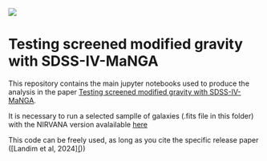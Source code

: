[![](https://img.shields.io/badge/arXiv-2407.08825%20-red.svg)](https://arxiv.org/abs/240708825)


# Testing screened modified gravity with SDSS-IV-MaNGA


This repository contains the main jupyter notebooks used to produce the analysis in the paper [Testing screened modified gravity with SDSS-IV-MaNGA](https://arxiv.org/abs/2407.08825). 

It is necessary to run a selected samplle of galaxies (.fits file in this folder) with the NIRVANA version avalailable [here](https://github.com/ricardoclandim/NIRVANA/tree/asymdrift)  

This code can be freely used, as long as you cite the specific release paper ([Landim et al, 2024][(](https://arxiv.org/abs/2407.08825)))

